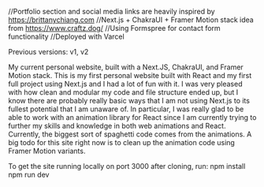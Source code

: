 //Portfolio section and social media links are heavily inspired by https://brittanychiang.com
//Next.js + ChakraUI + Framer Motion stack idea from https://www.craftz.dog/
//Using Formspree for contact form functionality
//Deployed with Varcel

Previous versions: v1, v2

My current personal website, built with a Next.JS, ChakraUI, and Framer Motion stack. This is my first personal website built with React and my first full project using Next.js and I had a lot of fun with it. I was very pleased with how clean and modular my code and file structure ended up, but I know there are probably really basic ways that I am not using Next.js to its fullest potential that I am unaware of. In particular, I was really glad to be able to work with an animation library for React since I am currently trying to further my skills and knowledge in both web animations and React. Currently, the biggest sort of spaghetti code comes from the animations. A big todo for this site right now is to clean up the animation code using Framer Motion variants.

To get the site running locally on port 3000 after cloning, run:
npm install
npm run dev

